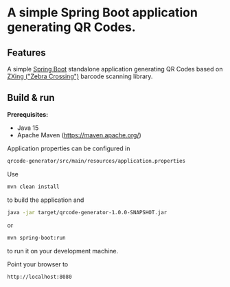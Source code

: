 # A simple Spring Boot application generating QR Codes.

Features
--------

A simple [Spring Boot](http://projects.spring.io/spring-boot/) standalone application generating QR Codes based on
[ZXing ("Zebra Crossing")](https://github.com/zxing/zxing/) barcode scanning library.

Build & run 
-----------

**Prerequisites:**

* Java 15
* Apache Maven (https://maven.apache.org/)

Application properties can be configured in

```bash
qrcode-generator/src/main/resources/application.properties
```

Use

```bash
mvn clean install
```
to build the application and

```bash
java -jar target/qrcode-generator-1.0.0-SNAPSHOT.jar
```

or 

```bash
mvn spring-boot:run
```

to run it on your development machine.

Point your browser to 

```bash
http://localhost:8080
```


